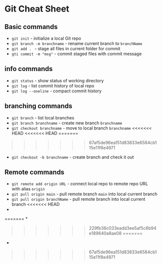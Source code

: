 # Git Cheat Sheet

## Basic commands
* `git init` - initialize a local Git repo
* `git branch -m branchname` - rename current branch to `branchName`
* `git add . ` -  stage all files in current folder for commit
* `gti commit -m "msg"` - commit staged files with commit message

## info commands
* `git status` - show status of working directory
* `git log` - list commit history of local repo
* `git log --oneline` -  compact commit history

## branching commands
* `git branch` - list local branches
* `git branch branchname` - create new branch `branchname`
* `git checkout branchname` - move to local branch `branchname`
<<<<<<< HEAD
<<<<<<< HEAD
=======

>>>>>>> 67af5de96ea151d83833e6584cb115e11f8e4971
* `git checkout -b branchname` -  create branch and check it out

## Remote commands
* `git remote add origin URL` - connect local repo to remote repo URL with alias `origin`
* `git pull origin main` - pull remote branch `main` into local current branch
* `git pull origin branchName` - pull remote branch into local current branch
<<<<<<< HEAD
* 
=======
*
>>>>>>> 229fb36c033eadd3ee5af5c6b94e189640a8ae08
=======
*

>>>>>>> 67af5de96ea151d83833e6584cb115e11f8e4971
